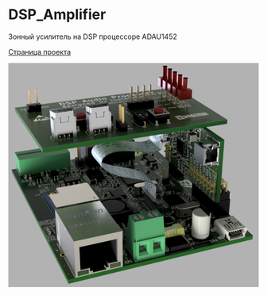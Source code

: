 # DSP_Amplifier
Зонный усилитель на DSP процессоре ADAU1452

[Страница проекта](https://blog.instalator.ru/archives/2755)

![Remote control enable.](picture/main_module.png)
